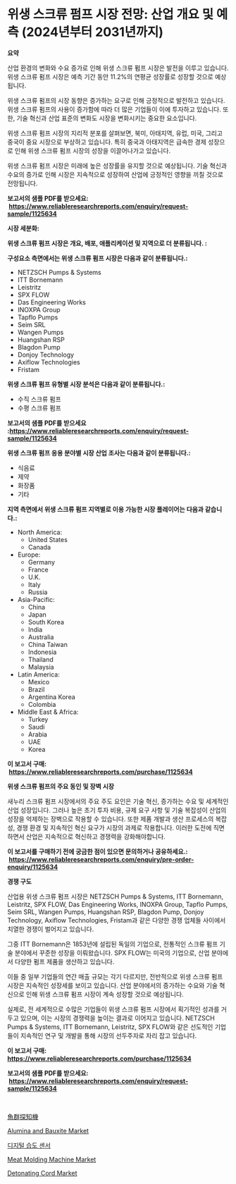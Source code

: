 <p><h1>위생 스크류 펌프 시장 전망: 산업 개요 및 예측 (2024년부터 2031년까지)</h1></p><p><strong>요약</strong></p>
<p><p>산업 환경의 변화와 수요 증가로 인해 위생 스크류 펌프 시장은 발전을 이루고 있습니다. 위생 스크류 펌프 시장은 예측 기간 동안 11.2%의 연평균 성장률로 성장할 것으로 예상됩니다.</p><p>위생 스크류 펌프의 시장 동향은 증가하는 요구로 인해 긍정적으로 발전하고 있습니다. 위생 스크류 펌프의 사용이 증가함에 따라 더 많은 기업들이 이에 투자하고 있습니다. 또한, 기술 혁신과 산업 표준의 변화도 시장을 변화시키는 중요한 요소입니다.</p><p>위생 스크류 펌프 시장의 지리적 분포를 살펴보면, 북미, 아태지역, 유럽, 미국, 그리고 중국이 중요 시장으로 부상하고 있습니다. 특히 중국과 아태지역은 급속한 경제 성장으로 인해 위생 스크류 펌프 시장의 성장을 이끌어나가고 있습니다.</p><p>위생 스크류 펌프 시장은 미래에 높은 성장률을 유지할 것으로 예상됩니다. 기술 혁신과 수요의 증가로 인해 시장은 지속적으로 성장하여 산업에 긍정적인 영향을 끼칠 것으로 전망됩니다.</p></p>
<p><strong>보고서의 샘플 PDF를 받으세요: &nbsp;<a href="https://www.reliableresearchreports.com/enquiry/request-sample/1125634">https://www.reliableresearchreports.com/enquiry/request-sample/1125634</a></strong></p>
<p><strong>시장 세분화:</strong></p>
<p><strong> 위생 스크류 펌프 시장은 개요, 배포, 애플리케이션 및 지역으로 더 분류됩니다. :</strong></p>
<p><strong>구성요소 측면에서는 위생 스크류 펌프 시장은 다음과 같이 분류됩니다.:</strong></p>
<p><ul><li>NETZSCH Pumps & Systems</li><li>ITT Bornemann</li><li>Leistritz</li><li>SPX FLOW</li><li>Das Engineering Works</li><li>INOXPA Group</li><li>Tapflo Pumps</li><li>Seim SRL</li><li>Wangen Pumps</li><li>Huangshan RSP</li><li>Blagdon Pump</li><li>Donjoy Technology</li><li>Axiflow Technologies</li><li>Fristam</li></ul></p>
<p><strong> 위생 스크류 펌프 유형별 시장 분석은 다음과 같이 분류됩니다.:</strong></p>
<p><ul><li>수직 스크류 펌프</li><li>수평 스크류 펌프</li></ul></p>
<p><strong>보고서의 샘플 PDF를 받으세요 :<a href="https://www.reliableresearchreports.com/enquiry/request-sample/1125634">https://www.reliableresearchreports.com/enquiry/request-sample/1125634</a></strong></p>
<p><strong> 위생 스크류 펌프 응용 분야별 시장 산업 조사는 다음과 같이 분류됩니다.:</strong></p>
<p><ul><li>식음료</li><li>제약</li><li>화장품</li><li>기타</li></ul></p>
<p><strong>지역 측면에서 위생 스크류 펌프 지역별로 이용 가능한 시장 플레이어는 다음과 같습니다.:</strong></p>
<p><ul>
    <li>
        North America:
        <ul>
            <li>United States</li>
            <li>Canada</li>
        </ul>
    </li>
    <li>
        Europe:
        <ul>
            <li>Germany</li>
            <li>France</li>
            <li>U.K.</li>
            <li>Italy</li>
            <li>Russia</li>
        </ul>
    </li>
    <li>
        Asia-Pacific:
        <ul>
            <li>China</li>
            <li>Japan</li>
            <li>South Korea</li>
            <li>India</li>
            <li>Australia</li>
            <li>China Taiwan</li>
            <li>Indonesia</li>
            <li>Thailand</li>
            <li>Malaysia</li>
        </ul>
    </li>
    <li>
        Latin America:
        <ul>
            <li>Mexico</li>
            <li>Brazil</li>
            <li>Argentina Korea</li>
            <li>Colombia</li>
        </ul>
    </li>
    <li>
        Middle East & Africa:
        <ul>
            <li>Turkey</li>
            <li>Saudi</li>
            <li>Arabia</li>
            <li>UAE</li>
            <li>Korea</li>
        </ul>
    </li>
    </ul></p>
<p><strong>이 보고서 구매: &nbsp;<a href="https://www.reliableresearchreports.com/purchase/1125634">https://www.reliableresearchreports.com/purchase/1125634</a></strong></p>
<p><strong>위생 스크류 펌프의 주요 동인 및 장벽 시장</strong></p>
<p><p>새누리 스크류 펌프 시장에서의 주요 주도 요인은 기술 혁신, 증가하는 수요 및 세계적인 산업 성장입니다. 그러나 높은 초기 투자 비용, 규제 요구 사항 및 기술 복잡성이 산업의 성장을 억제하는 장벽으로 작용할 수 있습니다. 또한 제품 개발과 생산 프로세스의 복잡성, 경쟁 환경 및 지속적인 혁신 요구가 시장의 과제로 작용합니다. 이러한 도전에 직면하면서 산업은 지속적으로 혁신하고 경쟁력을 강화해야합니다.</p></p>
<p><strong>이 보고서를 구매하기 전에 궁금한 점이 있으면 문의하거나 공유하세요.: &nbsp;<a href="https://www.reliableresearchreports.com/enquiry/pre-order-enquiry/1125634">https://www.reliableresearchreports.com/enquiry/pre-order-enquiry/1125634</a></strong></p>
<p><strong>경쟁 구도</strong></p>
<p><p>산업용 위생 스크류 펌프 시장은 NETZSCH Pumps & Systems, ITT Bornemann, Leistritz, SPX FLOW, Das Engineering Works, INOXPA Group, Tapflo Pumps, Seim SRL, Wangen Pumps, Huangshan RSP, Blagdon Pump, Donjoy Technology, Axiflow Technologies, Fristam과 같은 다양한 경쟁 업체들 사이에서 치열한 경쟁이 벌어지고 있습니다.</p><p>그중 ITT Bornemann은 1853년에 설립된 독일의 기업으로, 전통적인 스크류 펌프 기술 분야에서 꾸준한 성장을 이뤄왔습니다. SPX FLOW는 미국의 기업으로, 산업 분야에서 다양한 펌프 제품을 생산하고 있습니다.</p><p>이들 중 일부 기업들의 연간 매출 규모는 각기 다르지만, 전반적으로 위생 스크류 펌프 시장은 지속적인 성장세를 보이고 있습니다. 산업 분야에서의 증가하는 수요와 기술 혁신으로 인해 위생 스크류 펌프 시장이 계속 성장할 것으로 예상됩니다.</p><p>실제로, 전 세계적으로 수많은 기업들이 위생 스크류 펌프 시장에서 획기적인 성과를 거두고 있으며, 이는 시장의 경쟁력을 높이는 결과로 이어지고 있습니다. NETZSCH Pumps & Systems, ITT Bornemann, Leistritz, SPX FLOW와 같은 선도적인 기업들이 지속적인 연구 및 개발을 통해 시장의 선두주자로 자리 잡고 있습니다.</p></p>
<p><strong>이 보고서 구매: &nbsp; <a href="https://www.reliableresearchreports.com/purchase/1125634">https://www.reliableresearchreports.com/purchase/1125634</a></strong></p>
<p><strong>보고서의 샘플 PDF를 받으세요: &nbsp;<a href="https://www.reliableresearchreports.com/enquiry/request-sample/1125634">https://www.reliableresearchreports.com/enquiry/request-sample/1125634</a></strong><strong></strong></p>
<p>&nbsp;</p>
<p><p><a href="https://github.com/zjkmgcs938405/Market-Research-Report-List-1/blob/main/9846366189706.md">魚群探知機</a></p><p><a href="https://issuu.com/reportprime-2/docs/alumina-and-bauxite-market-size-2030.pptx">Alumina and Bauxite Market</a></p><p><a href="https://github.com/laholand/Market-Research-Report-List-2/blob/main/1265682189520.md">디지털 습도 센서</a></p><p><a href="https://view.publitas.com/reportprime-1/meat-molding-machine-market-share-market-new-trends-analysis-report-by-type-by-application-by-end-use-by-region-and-segment-forecasts-2023-2030/">Meat Molding Machine Market</a></p><p><a href="https://github.com/vimar16th/Market-Research-Report-List-3/blob/main/detonating-cord-market.md">Detonating Cord Market</a></p></p>